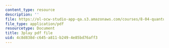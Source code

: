 ```yaml
---
content_type: resource
description: ''
file: https://ol-ocw-studio-app-qa.s3.amazonaws.com/courses/8-04-quantum-physics-i-spring-2016/4c8d838dc645a811b2494e85bd76aff3_GWMeYKUvj7Y.pdf
file_type: application/pdf
resourcetype: Document
title: 3play pdf file
uid: 4c8d838d-c645-a811-b249-4e85bd76aff3
---
```

